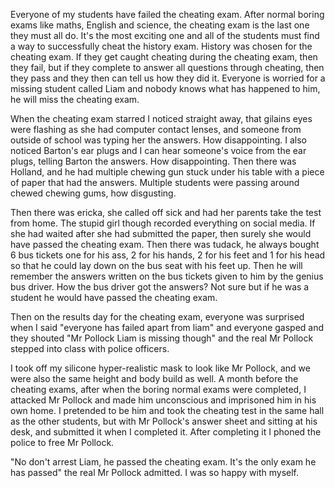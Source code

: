 Everyone of my students have failed the cheating exam. After normal boring exams like maths, English and science, the cheating exam is the last one they must all do. It's the most exciting one and all of the students must find a way to successfully cheat the history exam. History was chosen for the cheating exam. If they get caught cheating during the cheating exam, then they fail, but if they complete to answer all questions through cheating, then they pass and they then can tell us how they did it. Everyone is worried for a missing student called Liam and nobody knows what has happened to him, he will miss the cheating exam. 

When the cheating exam starred I noticed straight away, that gilains eyes were flashing as she had computer contact lenses, and someone from outside of school was typing her the answers. How disappointing. I also noticed Barton's ear plugs and I can hear someone's voice from the ear plugs, telling Barton the answers. How disappointing. Then there was Holland, and he had multiple chewing gun stuck under his table with a piece of paper that had the answers. Multiple students were passing around chewed chewing gums, how disgusting. 

Then there was ericka, she called off sick and had her parents take the test from home. The stupid girl though recorded everything on social media. If she had waited after she had submitted the paper, then surely she would have passed the cheating exam. Then there was tudack, he always bought 6 bus tickets one for his ass, 2 for his hands, 2 for his feet and 1 for his head so that he could lay down on the bus seat with his feet up. Then he will remember the answers written on the bus tickets given to him by the genius bus driver. How the bus driver got the answers? Not sure but if he was a student he would have passed the cheating exam. 

Then on the results day for the cheating exam, everyone was surprised when I said "everyone has failed apart from liam" and everyone gasped and they shouted "Mr Pollock Liam is missing though" and the real Mr Pollock stepped into class with police officers. 

I took off my silicone hyper-realistic mask to look like Mr Pollock,  and we were also the same height and body build as well. A month before the cheating exams, after when the boring normal exams were completed, I attacked Mr Pollock and made him unconscious and imprisoned him in his own home. I pretended to be him and took the cheating test in the same hall as the other students, but with Mr Pollock's answer sheet and sitting at his desk, and submitted it when I completed it. After completing it I phoned the police to free Mr Pollock. 

"No don't arrest Liam, he passed the cheating exam. It's the only exam he has passed" the real Mr Pollock admitted. I was so happy with myself.